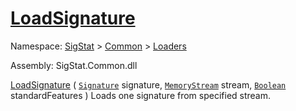 # [LoadSignature](./SigComp11DutchLoader-100663908.md)

Namespace: [SigStat]() > [Common](./../../README.md) > [Loaders](./../README.md)

Assembly: SigStat.Common.dll

[LoadSignature](./SigComp11DutchLoader-100663908.md) ( [`Signature`](./../../Signature.md) signature, [`MemoryStream`](https://docs.microsoft.com/en-us/dotnet/api/System.IO.MemoryStream) stream, [`Boolean`](https://docs.microsoft.com/en-us/dotnet/api/System.Boolean) standardFeatures )              Loads one signature from specified stream.
